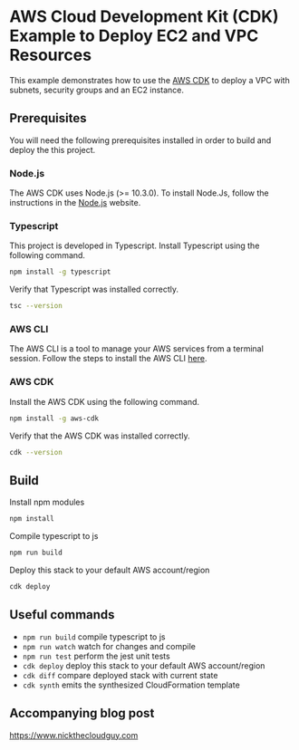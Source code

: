 # AWS Cloud Development Kit (CDK) Example to Deploy EC2 and VPC Resources

This example demonstrates how to use the [AWS CDK](https://aws.amazon.com/cdk) to deploy a VPC with subnets, security groups and an EC2 instance.

## Prerequisites

You will need the following prerequisites installed in order to build and deploy the this project.

### Node.js

The AWS CDK uses Node.js (>= 10.3.0).  To install Node.Js, follow the instructions in the [Node.js](https://nodejs.org/en/download/) website.

### Typescript

This project is developed in Typescript. Install Typescript using the following command.

```sh
npm install -g typescript
```

Verify that Typescript was installed correctly.

```sh
tsc --version
```

### AWS CLI

The AWS CLI is a tool to manage your AWS services from a terminal session. Follow the steps to install the AWS CLI [here](https://aws.amazon.com/cli).

### AWS CDK

Install the AWS CDK using the following command.

```sh
npm install -g aws-cdk
```

Verify that the AWS CDK was installed correctly.

```sh
cdk --version
```

## Build

Install npm modules

```sh
npm install
```

Compile typescript to js

```sh
npm run build
```

Deploy this stack to your default AWS account/region

```sh
cdk deploy
```

## Useful commands

* `npm run build`   compile typescript to js
* `npm run watch`   watch for changes and compile
* `npm run test`    perform the jest unit tests
* `cdk deploy`      deploy this stack to your default AWS account/region
* `cdk diff`        compare deployed stack with current state
* `cdk synth`       emits the synthesized CloudFormation template

## Accompanying blog post

<https://www.nickthecloudguy.com>
